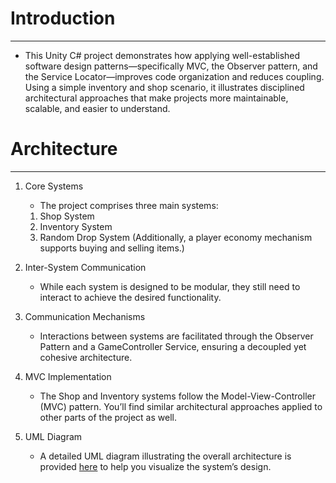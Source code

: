 # Introduction 
----------
- This Unity C# project demonstrates how applying well-established software design patterns—specifically MVC, the Observer pattern, and the Service Locator—improves code organization and reduces coupling. Using a simple inventory and shop scenario, it illustrates disciplined architectural approaches that make projects more maintainable, scalable, and easier to understand.

# Architecture
----------
1. Core Systems
    - The project comprises three main systems:

    1. Shop System
    2. Inventory System
    3. Random Drop System
    (Additionally, a player economy mechanism supports buying and selling items.)

2. Inter-System Communication
    - While each system is designed to be modular, they still need to interact to achieve the desired functionality.

3. Communication Mechanisms
    - Interactions between systems are facilitated through the Observer Pattern and a GameController Service, ensuring a decoupled yet cohesive architecture.

4. MVC Implementation
    - The Shop and Inventory systems follow the Model-View-Controller (MVC) pattern. You’ll find similar architectural approaches applied to other parts of the project as well.

5. UML Diagram
    - A detailed UML diagram illustrating the overall architecture is provided [here](https://app.diagrams.net/#G1Ys3kpttWdCPPyVSl0xiRSEvcZRAN9I1R#%7B%22pageId%22%3A%2276Zj12aouIvC6FJQ6CF7%22%7D) to help you visualize the system’s design.
